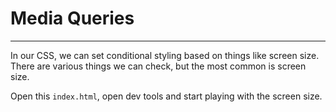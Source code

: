# Media Queries
---

In our CSS, we can set conditional styling based on things like screen size. 
There are various things we can check, but the most common is screen size.

Open this `index.html`, open dev tools and start playing with the screen size.
